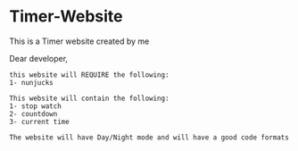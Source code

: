 # Timer-Website
This is a Timer website created by me

Dear developer,
```
this website will REQUIRE the following:
1- nunjucks

This website will contain the following:
1- stop watch
2- countdown
3- current time

The website will have Day/Night mode and will have a good code formats
```